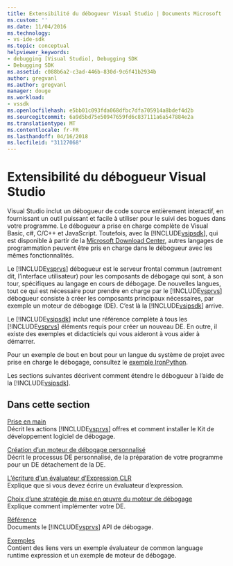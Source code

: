 ```yaml
---
title: Extensibilité du débogueur Visual Studio | Documents Microsoft
ms.custom: ''
ms.date: 11/04/2016
ms.technology:
- vs-ide-sdk
ms.topic: conceptual
helpviewer_keywords:
- debugging [Visual Studio], Debugging SDK
- Debugging SDK
ms.assetid: c088b6a2-c3ad-446b-830d-9c6f41b2934b
author: gregvanl
ms.author: gregvanl
manager: douge
ms.workload:
- vssdk
ms.openlocfilehash: e5bb01c093fda068dfbc7dfa705914a8bdef4d2b
ms.sourcegitcommit: 6a9d5bd75e50947659fd6c837111a6a547884e2a
ms.translationtype: MT
ms.contentlocale: fr-FR
ms.lasthandoff: 04/16/2018
ms.locfileid: "31127068"
---
```

# <a name="visual-studio-debugger-extensibility"></a>Extensibilité du débogueur Visual Studio
Visual Studio inclut un débogueur de code source entièrement interactif, en fournissant un outil puissant et facile à utiliser pour le suivi des bogues dans votre programme. Le débogueur a prise en charge complète de Visual Basic, c#, C/C++ et JavaScript. Toutefois, avec la [!INCLUDE[vsipsdk](../../extensibility/includes/vsipsdk_md.md)], qui est disponible à partir de la [Microsoft Download Center](http://go.microsoft.com/fwlink/?LinkId=214453), autres langages de programmation peuvent être pris en charge dans le débogueur avec les mêmes fonctionnalités.  
  
 Le [!INCLUDE[vsprvs](../../code-quality/includes/vsprvs_md.md)] débogueur est le serveur frontal commun (autrement dit, l’interface utilisateur) pour les composants de débogage qui sont, à son tour, spécifiques au langage en cours de débogage. De nouvelles langues, tout ce qui est nécessaire pour prendre en charge par le [!INCLUDE[vsprvs](../../code-quality/includes/vsprvs_md.md)] débogueur consiste à créer les composants principaux nécessaires, par exemple un moteur de débogage (DE). C’est là la [!INCLUDE[vsipsdk](../../extensibility/includes/vsipsdk_md.md)] arrive.  
  
 Le [!INCLUDE[vsipsdk](../../extensibility/includes/vsipsdk_md.md)] inclut une référence complète à tous les [!INCLUDE[vsprvs](../../code-quality/includes/vsprvs_md.md)] éléments requis pour créer un nouveau DE. En outre, il existe des exemples et didacticiels qui vous aideront à vous aider à démarrer.  
  
 Pour un exemple de bout en bout pour un langue du système de projet avec prise en charge le débogage, consultez le [exemple IronPython](http://msdn.microsoft.com/en-us/4c41695c-12c1-4670-b43b-d8d84c9e4089).  
  
 Les sections suivantes décrivent comment étendre le débogueur à l’aide de la [!INCLUDE[vsipsdk](../../extensibility/includes/vsipsdk_md.md)].  
  
## <a name="in-this-section"></a>Dans cette section  
 [Prise en main](../../extensibility/debugger/getting-started-with-debugger-extensibility.md)  
 Décrit les actions [!INCLUDE[vsprvs](../../code-quality/includes/vsprvs_md.md)] offres et comment installer le Kit de développement logiciel de débogage.  
  
 [Création d’un moteur de débogage personnalisé](../../extensibility/debugger/creating-a-custom-debug-engine.md)  
 Décrit le processus DE personnalisé, de la préparation de votre programme pour un DE détachement de la DE.  
  
 [L’écriture d’un évaluateur d’Expression CLR](../../extensibility/debugger/writing-a-common-language-runtime-expression-evaluator.md)  
 Explique que si vous devez écrire un évaluateur d’expression.  
  
 [Choix d’une stratégie de mise en œuvre du moteur de débogage](../../extensibility/debugger/choosing-a-debug-engine-implementation-strategy.md)  
 Explique comment implémenter votre DE.  
  
 [Référence](../../extensibility/debugger/reference/reference-visual-studio-debugging-apis.md)  
 Documents le [!INCLUDE[vsprvs](../../code-quality/includes/vsprvs_md.md)] API de débogage.  
  
 [Exemples](../../extensibility/debugger/visual-studio-debugging-samples.md)  
 Contient des liens vers un exemple évaluateur de common language runtime expression et un exemple de moteur de débogage.
